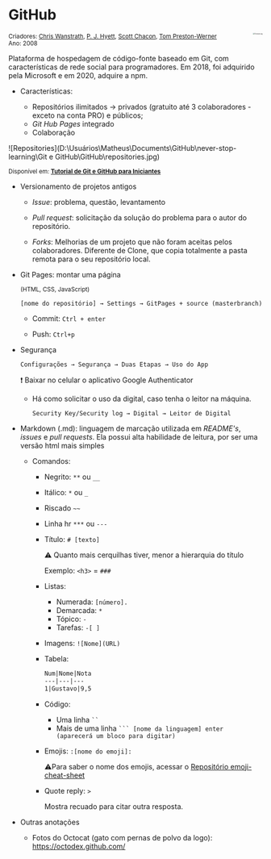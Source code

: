 # GitHub

<img src="D:\Usuários\Matheus\Documents\GitHub\never-stop-learning\Git e GitHub\GitHub\Octocat.svg.png" align="right" alt="Octocat.svg" style="zoom:20%;" /><small>Criadores: <a href="https://github.com/defunkt">Chris Wanstrath</a>, <a href="https://github.com/pjhyett">P. J. Hyett</a>, <a href="https://github.com/schacon">Scott Chacon</a>, <a href="https://github.com/mojombo">Tom Preston-Werner</a> <br/>Ano: 2008</small>

Plataforma de hospedagem de código-fonte baseado em Git, com características de rede social para programadores. Em 2018, foi adquirido pela Microsoft e em 2020, adquire a npm. 

- Características:

  - Repositórios ilimitados → privados (gratuito até 3 colaboradores - exceto na conta PRO) e públicos;
  - *Git Hub Pages* integrado
  - Colaboração




![Repositories](D:\Usuários\Matheus\Documents\GitHub\never-stop-learning\Git e GitHub\GitHub\repositories.jpg)

<small>Disponível em: <a href="https://terminalroot.com.br/assets/img/cursos/git.jpg">**Tutorial de Git e GitHub para Iniciantes**</a></small>

- Versionamento de projetos antigos

  - *Issue*: problema, questão, levantamento

  - *Pull request*: solicitação da solução do problema para o autor do repositório.

  - *Forks*: Melhorias de um projeto que não foram aceitas pelos colaboradores. Diferente de Clone, que copia totalmente a pasta remota para o seu repositório local.

    

- Git Pages: montar uma página

  <small>(HTML, CSS, JavaScript)</small>

  `[nome do repositório] → Settings → GitPages + source (masterbranch)`

  - Commit: `Ctrl + enter`

  - Push: `Ctrl+p`

- Segurança

  `Configurações → Segurança → Duas Etapas → Uso do App`

  :exclamation: Baixar no celular o aplicativo Google Authenticator

  - Há como solicitar o uso da digital, caso tenha o leitor na máquina.

    `Security Key/Security log → Digital → Leitor de Digital`

- Markdown (.md): linguagem de marcação utilizada em *README's*, *issues* e *pull requests*. Ela possui alta habilidade de leitura, por ser uma versão html mais simples

  - Comandos:

    - Negrito: `**` ou `__`

    - Itálico: `*` ou `_`

    - Riscado `~~`

    - Linha hr `***` ou `---`

    - Título: `# [texto]`

      :warning: ​Quanto mais cerquilhas tiver, menor a hierarquia do título

      Exemplo: `<h3>` = `###` 

    - Listas:

      - Numerada: `[número]. ` 
      - Demarcada: `* `
      - Tópico: `- `
      - Tarefas: `-[ ]`

    - Imagens: `![Nome](URL)`

    - Tabela: 

      ```markdown
      Num|Nome|Nota 
      ---|---|---
      1|Gustavo|9,5
      ```

    - Código: 

      - Uma linha ` `` `
      - Mais de uma linha ` ``` [nome da linguagem] enter (aparecerá um bloco para digitar) `

    - Emojis: `:[nome do emoji]:`

      :warning:Para saber o nome dos emojis, acessar o [Repositório emoji-cheat-sheet](https://github.com/ikatyang/emoji-cheat-sheet) 

    - Quote reply: `>`

      Mostra recuado para citar outra resposta. 

    

- Outras anotações

  - Fotos do Octocat (gato com pernas de polvo da logo): https://octodex.github.com/

  




